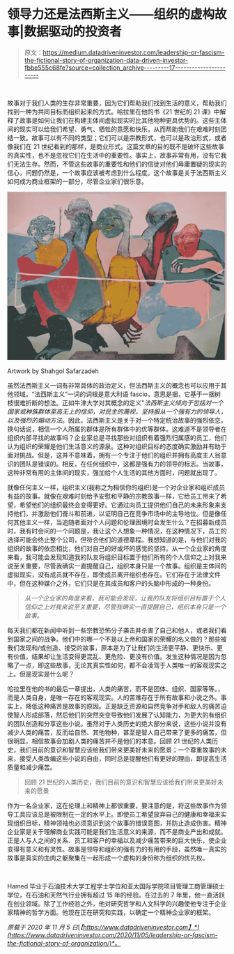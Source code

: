 # 领导力还是法西斯主义——组织的虚构故事|数据驱动的投资者

> 原文：<https://medium.datadriveninvestor.com/leadership-or-fascism-the-fictional-story-of-organization-data-driven-investor-fbbe555c68fe?source=collection_archive---------17----------------------->

![](img/8323deb575c2ccd1ea233bc7cf8114ba.png)

故事对于我们人类的生存非常重要，因为它们帮助我们找到生活的意义，帮助我们找到一种为共同目标而组织起来的方式。哈拉里在他的书《21 世纪的 21 课》中解释了故事是如何让我们在构建主体间虚拟现实时比其他物种更具优势的。这些主体间的现实可以给我们希望、勇气、牺牲的意愿和快乐，从而帮助我们在艰难时刻团结一致。故事可以有不同的类型；它们可以是宗教形式，也可以是政治形式，或者像我们在 21 世纪看到的那样，是商业形式。这篇文章的目的既不是破坏这些故事的真实性，也不是忽视它们在生活中的重要性。事实上，故事非常有用，没有它我们无法生存。然而，不管这些故事的重要性和他们的信徒对他们毋庸置疑的现实的信心，问题仍然是，一个故事应该被考虑到什么程度。这个故事是关于法西斯主义如何成为商业框架的一部分，尽管企业家们很乐意。

![](img/bfff0a33c22cecd0d98b5dabc6a568de.png)

Artwork by Shahgol Safarzadeh

虽然法西斯主义一词有非常具体的政治定义，但法西斯主义的概念也可以应用于其他领域。“法西斯主义”一词的词根是意大利语 fascio，意思是捆，它基于一捆树枝很难折断的想法。正如牛津大学对其概念的定义"*法西斯主义倾向于包括对一个国家或种族群体至高无上的信仰，对民主的蔑视，坚持服从一个强有力的领导人，以及强烈的煽动方法*。因此，法西斯主义是关于对一个特定统治故事的强烈依恋，换句话说，相信一个人所属的群体是所有群体中的优等群体。这难道不是领导者在组织内部寻找的故事吗？企业家总是寻找那些对组织有着强烈归属感的员工，他们认为组织的荣耀是他们生活意义的源泉。这种对组织目标的态度确实激励并有助于面对挑战。但是，这并不意味着，拥有一个专注于他们的组织并拥有高度主人翁意识的团队是错误的。相反，在任何组织中，这都是强有力的领导的标志。当故事，这种非常有用的主体间的现实，强加给个人生活的其他方面时，问题就出现了。

就像任何主义一样，组织主义(我称之为相信你的组织)是一个对企业家和组织成员有益的故事。就像在艰难时刻给予安慰和平静的宗教故事一样，它给员工带来了希望，希望他们的组织最终会变得更好。它通过向员工提供他们自己的未来形象来支持他们，并激励他们奋斗和前进，以证明自己在竞争市场中的主导地位。但是像任何其他主义一样，当追随者面对个人问题和伦理困境时会发生什么？在招募新成员时，我有时会问的一个问题是，我让这个人想象一种情况，在这种情况下，员工的选择可能会终止整个公司，但符合他们的道德章程。我想知道的是，与他们对我的组织的故事的依恋相比，他们对自己的好或坏的感觉的坚持。从一个企业家的角度来看，我可能会发现知道我的队友将组织目标置于他们所有的个人信仰之上对我来说至关重要，尽管我确实一直提醒自己，组织本身只是一个故事。组织是主体间的虚拟现实，没有成员就不存在，即使成员离开组织也存在。它们存在于法律文件中，但在这种媒介之外，它们只是在其成员和客户的头脑中形成的一种身份。

> *从一个企业家的角度来看，我可能会发现，让我的队友将组织目标置于个人信仰之上对我来说至关重要，尽管我确实一直提醒自己，组织本身只是一个故事。*

每天我们都在新闻中听到一些宗教恐怖分子袭击并杀害了自己和他人，或者我们看到国家之间的战争。他们中的哪一个不是以上帝和国家的荣耀的名义做的？那些被我们发现和/或创造、接受的故事，原本是为了让我们的生活更平静、更快乐、更有价值，结果却让生活变得更混乱、更危险、更没有价值。发生这种情况是因为忽略了一点，即这些故事，无论其真实性如何，都不会凌驾于人类唯一的客观现实之上。但是现实是什么呢？

哈拉里在他的书的最后一章提出，人类的痛苦，而不是团体、组织、国家等等。，而是人类自身，是唯一存在的客观现实。人的苦难存在于所有故事和小说之外。事实上，降低这种痛苦是故事的原因。正是缺乏资源和自然竞争对手和敌人的痛苦迫使智人形成部落，然后他们的突然突变导致他们发展了认知能力，为更大的有组织的团队创造和分享这些小说。虽然对于人类历史的绝大部分来说，这些小说并没有减少人类的痛苦，反而给自然、其他物种，甚至是智人自己带来了更多的痛苦，但很明显，相信故事会加剧人类的痛苦并不是他们的本意。回顾 21 世纪的人类历史，我们目前的意识和智慧应该给我们带来更美好未来的愿景；一个尊重故事的未来，接受人类改编这些小说的自由，同时总是提醒他们有更好的理由，即提高生活质量和减少痛苦。

> 回顾 21 世纪的人类历史，我们目前的意识和智慧应该给我们带来更美好未来的愿景

作为一名企业家，这在伦理上和精神上都很重要，要注意的是，将这些故事作为领导工具应该总是被限制在一定的水平上。即使员工希望放弃自己的健康和幸福来实现组织目标，精神领袖也必须意识到这个故事的错误意图，并防止造成伤害。精神企业家是关于理解商业实践可能是我们生活意义的来源，而不是商业产出和成就。正是人与人之间的关系、员工和客户的幸福以及减少痛苦带来的巨大快乐，使企业变得有意义和有灵性。故事是领导和组织的强有力的有用的手段，虽然唯一真实的故事是真实的血肉之躯聚集在一起形成一个虚构的身份称为组织的优先权。

![](img/3767c32692a2aca60607e896588c6cf4.png)

Hamed 毕业于石油技术大学工程学士学位和亚太国际学院项目管理工商管理硕士学位，在石油和天然气行业拥有超过 15 年的经验。在过去的 7 年里，他一直活跃在创业领域。除了工作经验之外，他对研究哲学和人文科学的兴趣使他专注于企业家精神的哲学方面。他现在正在研究和实践，以确定一个精神企业家的框架。

*原载于 2020 年 11 月 5 日*[*【https://www.datadriveninvestor.com】*](https://www.datadriveninvestor.com/2020/11/05/leadership-or-fascism-the-fictional-story-of-organization/)*。*